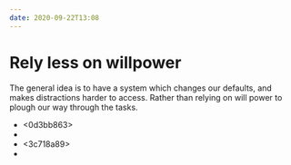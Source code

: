 ```yaml
---
date: 2020-09-22T13:08
---
```


# Rely less on willpower


The general idea is to have a system which changes our defaults, and makes distractions harder to access. Rather than relying on will power to plough our way through the tasks.

- <0d3bb863>
- <ab26d5f9>
- <3c718a89>
- <d580fcc2>
